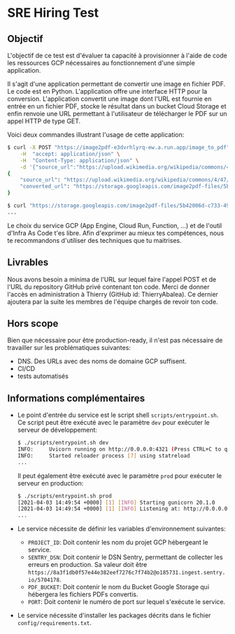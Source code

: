 # SRE Hiring Test

## Objectif

L'objectif de ce test est d'évaluer ta capacité à provisionner à l'aide de code les ressources GCP nécessaires au fonctionnement d'une simple application.

Il s'agit d'une application permettant de convertir une image en fichier PDF. Le code est en Python. L'application offre une interface HTTP pour la conversion. L'application convertit une image dont l'URL est fournie en entrée en un fichier PDF, stocke le résultat dans un bucket Cloud Storage et enfin renvoie une URL permettant à l'utilisateur de télécharger le PDF sur un appel HTTP de type GET.

Voici deux commandes illustrant l'usage de cette application:

```bash
$ curl -X POST "https://image2pdf-e3dvrhlyrq-ew.a.run.app/image_to_pdf" \
    -H  "accept: application/json" \
    -H  "Content-Type: application/json" \
    -d '{"source_url":"https://upload.wikimedia.org/wikipedia/commons/4/47/PNG_transparency_demonstration_1.png"}'
{
    "source_url": "https://upload.wikimedia.org/wikipedia/commons/4/47/PNG_transparency_demonstration_1.png",
    "converted_url": "https://storage.googleapis.com/image2pdf-files/5b42006d-c733-493d-9032-a083bc870e19.pdf"
}

$ curl "https://storage.googleapis.com/image2pdf-files/5b42006d-c733-493d-9032-a083bc870e19.pdf" --output img.pdf
...
```

Le choix du service GCP (App Engine, Cloud Run, Function, ...) et de l'outil d'Infra As Code t'es libre. Afin d'exprimer au mieux tes compétences, nous te recommandons d'utiliser des techniques que tu maitrises.

## Livrables

Nous avons besoin a minima de l'URL sur lequel faire l'appel POST et de l'URL du repository GitHub privé contenant ton code. Merci de donner l'accès en administration à Thierry (GitHub id: ThierryAbalea). Ce dernier ajoutera par la suite les membres de l'équipe chargés de revoir ton code.

## Hors scope

Bien que nécessaire pour être production-ready, il n'est pas nécessaire de travailler sur les problématiques suivantes:

- DNS. Des URLs avec des noms de domaine GCP suffisent.
- CI/CD
- tests automatisés

## Informations complémentaires

* Le point d'entrée du service est le script shell `scripts/entrypoint.sh`.
  Ce script peut être exécuté avec le paramètre `dev` pour exécuter le serveur de développement:

  ```bash
  $ ./scripts/entrypoint.sh dev
  INFO:     Uvicorn running on http://0.0.0.0:4321 (Press CTRL+C to quit)
  INFO:     Started reloader process [7] using statreload
  ...
  ```

  Il peut également être exécuté avec le paramètre `prod` pour exécuter le serveur en production:

  ```bash
  $ ./scripts/entrypoint.sh prod
  [2021-04-03 14:49:54 +0000] [1] [INFO] Starting gunicorn 20.1.0
  [2021-04-03 14:49:54 +0000] [1] [INFO] Listening at: http://0.0.0.0:4321 (1)
  ...
  ```

* Le service nécessite de définir les variables d'environnement suivantes:

  - `PROJECT_ID`: Doit contenir les nom du projet GCP hébergeant le service.
  - `SENTRY_DSN`: Doit contenir le DSN Sentry, permettant de collecter les erreurs en production. Sa valeur doit être `https://8a3f1db0f57e44e382eef7276c7f74b2@o185731.ingest.sentry.io/5704178`.
  - `PDF_BUCKET`: Doit contenir le nom du Bucket Google Storage qui hébergera les fichiers PDFs convertis.
  - `PORT`: Doit contenir le numéro de port sur lequel s'exécute le service.

* Le service nécessite d'installer les packages décrits dans le fichier `config/requirements.txt`.
